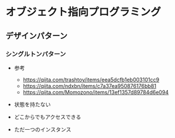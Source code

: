 # オブジェクト指向プログラミング

## デザインパターン

### シングルトンパターン

- 参考
  - https://qiita.com/trashtoy/items/eea5dcfb1eb003101cc9
  - https://qiita.com/ndxbn/items/c7a37ea950876176bb81
  - https://qiita.com/Momozono/items/13ef1357d89784d6e094
  
- 状態を持たない
- どこからでもアクセスできる
- ただ一つのインスタンス
